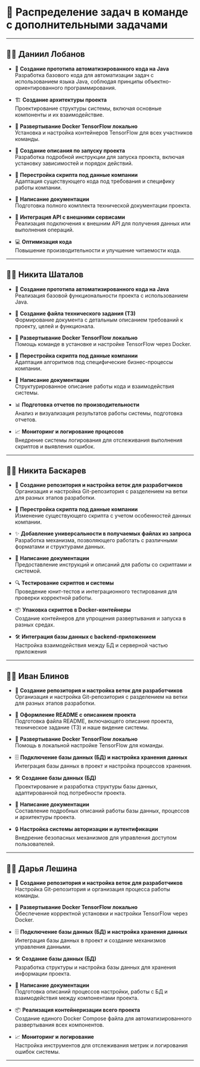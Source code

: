 # 📌 **Распределение задач в команде с дополнительными задачами**

---

## 👨‍💻 **Даниил Лобанов**

- 🚀 **Создание прототипа автоматизированного кода на Java**  
  Разработка базового кода для автоматизации задач с использованием языка Java, соблюдая принципы объектно-ориентированного программирования.

- 🏗️ **Создание архитектуры проекта**  
  Проектирование структуры системы, включая основные компоненты и их взаимодействие.

- 🐳 **Развертывание Docker TensorFlow локально**  
  Установка и настройка контейнеров TensorFlow для всех участников команды.

- 📄 **Создание описания по запуску проекта**  
  Разработка подробной инструкции для запуска проекта, включая установку зависимостей и порядок действий.

- 🔧 **Перестройка скрипта под данные компании**  
  Адаптация существующего кода под требования и специфику работы компании.

- 📝 **Написание документации**  
  Подготовка полного комплекта технической документации проекта.

- 🧩 **Интеграция API с внешними сервисами**  
  Реализация подключения к внешним API для получения данных или выполнения операций.

- 💻 **Оптимизация кода**  
  Повышение производительности и улучшение читаемости кода.

---

## 👨‍💻 **Никита Шаталов**

- 🚀 **Создание прототипа автоматизированного кода на Java**  
  Реализация базовой функциональности проекта с использованием Java.

- 📑 **Создание файла технического задания (ТЗ)**  
  Формирование документа с детальным описанием требований к проекту, целей и функционала.

- 🐳 **Развертывание Docker TensorFlow локально**  
  Помощь команде в установке и настройке TensorFlow через Docker.

- 🔧 **Перестройка скрипта под данные компании**  
  Адаптация алгоритмов под специфические бизнес-процессы компании.

- 📝 **Написание документации**  
  Структурированное описание работы кода и взаимодействия системы.

- 📊 **Подготовка отчетов по производительности**  
  Анализ и визуализация результатов работы системы, подготовка отчетов.

- 📈 **Мониторинг и логирование процессов**  
  Внедрение системы логирования для отслеживания выполнения скриптов и выявления ошибок.

---

## 👨‍💻 **Никита Баскарев**

- 📂 **Создание репозитория и настройка веток для разработчиков**  
  Организация и настройка Git-репозитория с разделением на ветки для разных этапов разработки.

- 🔧 **Перестройка скрипта под данные компании**  
  Изменение существующего скрипта с учетом особенностей данных компании.

- ✨ **Добавление универсальности в получаемых файлах из запроса**  
  Разработка механизма, позволяющего работать с различными форматами и структурами данных.

- 📝 **Написание документации**  
  Предоставление инструкций и описаний для работы со скриптами и системой.

- 🔍 **Тестирование скриптов и системы**  
  Проведение юнит-тестов и интеграционного тестирования для проверки корректной работы.

- 📦 **Упаковка скриптов в Docker-контейнеры**  
  Создание контейнеров для упрощения развертывания и запуска в разных средах.

- 🛠 **Интеграция базы данных с backend-приложением**  
  Настройка взаимодействия между БД и серверной частью приложения

---

## 👨‍💻 **Иван Блинов**

- 📂 **Создание репозитория и настройка веток для разработчиков**  
  Организация и настройка Git-репозитория с разделением на ветки для разных этапов разработки.

- 📖 **Оформление README с описанием проекта**  
  Подготовка файла README, включающего описание проекта, техническое задание (ТЗ) и наше видение системы.

- 🐳 **Развертывание Docker TensorFlow локально**  
  Помощь в локальной настройке TensorFlow для команды.

- 🗄️ **Подключение базы данных (БД) и настройка хранения данных**  
  Интеграция базы данных в проект и настройка процессов хранения.

- 🛠️ **Создание базы данных (БД)**  
  Проектирование и разработка структуры базы данных, адаптированной под потребности проекта.

- 📝 **Написание документации**  
  Составление подробных описаний работы базы данных, процессов и архитектуры проекта.

- 🔒 **Настройка системы авторизации и аутентификации**  
  Внедрение безопасных механизмов для управления доступом пользователей.

---

## 👩‍💻 **Дарья Лешина**

- 📂 **Создание репозитория и настройка веток для разработчиков**  
  Настройка Git-репозитория и организация процесса работы команды.

- 🐳 **Развертывание Docker TensorFlow локально**  
  Обеспечение корректной установки и настройки TensorFlow через Docker.

- 🗄️ **Подключение базы данных (БД) и настройка хранения данных**  
  Интеграция базы данных в проект и создание механизмов управления данными.

- 🛠️ **Создание базы данных (БД)**  
  Разработка структуры и настройка базы данных для хранения информации проекта.

- 📝 **Написание документации**  
  Подготовка описаний процессов настройки, работы с БД и взаимодействия между компонентами проекта.

- 📦 **Реализация контейнеризации всего проекта**  
  Создание единого Docker Compose файла для автоматизированного развертывания всех компонентов.

- 📈 **Мониторинг и логирование**  
  Настройка инструментов для отслеживания метрик и логирования ошибок системы.

---
